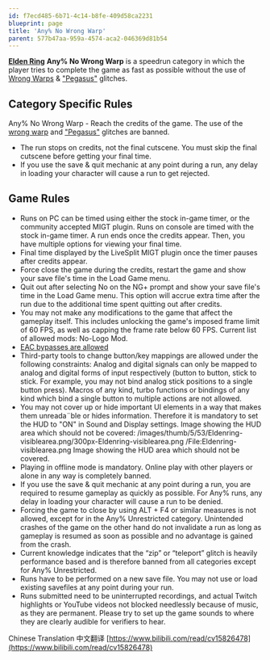 ```yaml
---
id: f7ecd485-6b71-4c14-b8fe-409d58ca2231
blueprint: page
title: 'Any% No Wrong Warp'
parent: 577b47aa-959a-4574-aca2-046369d81b54
---
```

[**Elden Ring**](/eldenring)  **Any% No Wrong Warp** is a speedrun category in which the player tries to complete the game as fast as possible without the use of [Wrong Warps](/eldenring/wrong-warp) & ["Pegasus"](/eldenring/pegasus-glitch) glitches.

## Category Specific Rules

Any% No Wrong Warp - Reach the credits of the game. The use of the [wrong warp](/eldenring/wrong-warp) and ["Pegasus"](/eldenring/pegasus-glitch) glitches are banned.

- The run stops on credits, not the final cutscene. You must skip the final cutscene before getting your final time.
- If you use the save & quit mechanic at any point during a run, any delay in loading your character will cause a run to get rejected.

## Game Rules

- Runs on PC can be timed using either the stock in-game timer, or the community accepted MIGT plugin. Runs on console are timed with the stock in-game timer. A run ends once the credits appear. Then, you have multiple options for viewing your final time.
- Final time displayed by the LiveSplit MIGT plugin once the timer pauses after credits appear.
- Force close the game during the credits, restart the game and show your save file's time in the Load Game menu.
- Quit out after selecting No on the NG+ prompt and show your save file's time in the Load Game menu. This option will accrue extra time after the run due to the additional time spent quitting out after credits.
- You may not make any modifications to the game that affect the gameplay itself. This includes unlocking the game's imposed frame limit of 60 FPS, as well as capping the frame rate below 60 FPS. Current list of allowed mods: No-Logo Mod.
- [EAC bypasses are allowed](https://soulsspeedruns.com/eldenring/eac-bypass/)
- Third-party tools to change button/key mappings are allowed under the following constraints: Analog and digital signals can only be mapped to analog and digital forms of input respectively (button to button, stick to stick. For example, you may not bind analog stick positions to a single button press). Macros of any kind, turbo functions or bindings of any kind which bind a single button to multiple actions are not allowed.
- You may not cover up or hide important UI elements in a way that makes them unreada¨ble or hides information. Therefore it is mandatory to set the HUD to "ON" in Sound and Display settings. Image showing the HUD area which should not be covered: /images/thumb/5/53/Eldenring-visiblearea.png/300px-Eldenring-visiblearea.png /File:Eldenring-visiblearea.png Image showing the HUD area which should not be covered.
- Playing in offline mode is mandatory. Online play with other players or alone in any way is completely banned.
- If you use the save & quit mechanic at any point during a run, you are required to resume gameplay as quickly as possible. For Any% runs, any delay in loading your character will cause a run to be denied.
- Forcing the game to close by using ALT + F4 or similar measures is not allowed, except for in the Any% Unrestricted category. Unintended crashes of the game on the other hand do not invalidate a run as long as gameplay is resumed as soon as possible and no advantage is gained from the crash.
- Current knowledge indicates that the “zip” or “teleport” glitch is heavily performance based and is therefore banned from all categories except for Any% Unrestricted.
- Runs have to be performed on a new save file. You may not use or load existing savefiles at any point during your run.
- Runs submitted need to be uninterrupted recordings, and actual Twitch highlights or YouTube videos not blocked needlessly because of music, as they are permanent. Please try to set up the game sounds to where they are clearly audible for verifiers to hear.

Chinese Translation 中文翻译 [https://www.bilibili.com/read/cv15826478](https://www.bilibili.com/read/cv15826478)
